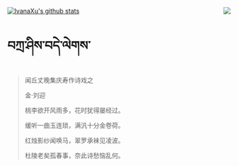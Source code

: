 [![IvanaXu's github stats](https://github-readme-stats.vercel.app/api?username=IvanaXu&show_icons=true&theme=vue-dark)](https://github.com/anuraghazra/github-readme-stats)
<img align="right" src="https://github-readme-stats.vercel.app/api/top-langs/?username=IvanaXu&langs_count=3&theme=graywhite" />
# བཀྲ་ཤིས་བདེ་ལེགས་
> 闻丘丈晚集庆寿作诗戏之
>
> 金·刘迎
>
> 桃李欲开风雨多，花时犹得屡经过。
> 
> 缓听一曲玉连琐，满汎十分金卷荷。
> 
> 红烛影纱闻唤马，翠罗承袜见凌波。
> 
> 杜陵老矣孤春事，奈此诗愁恼乱何。